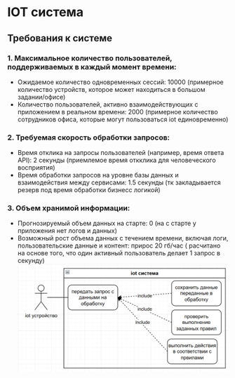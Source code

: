 # IOT система

## Требования к системе

### 1. Максимальное количество пользователей, поддерживаемых в каждый момент времени:

- Ожидаемое количество одновременных сессий: 10000 (примерное количество устройств, которое может находиться в большом
  задании/офисе)
- Количество пользователей, активно взаимодействующих с приложением в реальном времени: 2000 (примерное количество
  сотрудников офиса, которые могут пользоваться iot единовременно)

### 2. Требуемая скорость обработки запросов:

- Время отклика на запросы пользователей (например, время ответа API): 2 секунды (приемлемое время откклика для
  человеческого восприятия)
- Время обработки запросов на уровне базы данных и взаимодействия между сервисами: 1.5 секунды (тк закладывается резерв
  под время обработки бизнесс логикой)

### 3. Объем хранимой информации:

- Прогнозируемый объем данных на старте: 0 (на с старте у приложения нет логов и данных)
- Возможный рост объема данных с течением времени, включая логи, пользовательские данные и контент: прирос 20 гб/час (
  расчитано на основе того, что один активный пользователь делает 1 запрос в секунду)
  ![img.png](img.png)